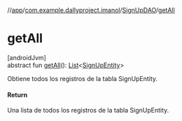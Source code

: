 //[app](../../../index.md)/[com.example.dallyproject.imanol](../index.md)/[SignUpDAO](index.md)/[getAll](get-all.md)

# getAll

[androidJvm]\
abstract fun [getAll](get-all.md)(): [List](https://kotlinlang.org/api/latest/jvm/stdlib/kotlin.collections/-list/index.html)&lt;[SignUpEntity](../-sign-up-entity/index.md)&gt;

Obtiene todos los registros de la tabla SignUpEntity.

#### Return

Una lista de todos los registros de la tabla SignUpEntity.
